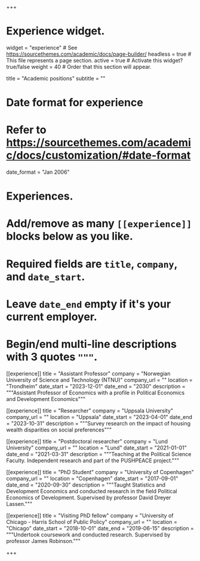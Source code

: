 +++
# Experience widget.
widget = "experience"  # See https://sourcethemes.com/academic/docs/page-builder/
headless = true  # This file represents a page section.
active = true  # Activate this widget? true/false
weight = 40  # Order that this section will appear.

title = "Academic positions"
subtitle = ""

# Date format for experience
#   Refer to https://sourcethemes.com/academic/docs/customization/#date-format
date_format = "Jan 2006"

# Experiences.
#   Add/remove as many `[[experience]]` blocks below as you like.
#   Required fields are `title`, `company`, and `date_start`.
#   Leave `date_end` empty if it's your current employer.
#   Begin/end multi-line descriptions with 3 quotes `"""`.

[[experience]]
  title = "Assistant Professor"
  company = "Norwegian University of Science and Technology (NTNU)"
  company_url = ""
  location = "Trondheim"
  date_start = "2023-12-01"
  date_end = "2030"
  description = """Assistant Professor of Economics with a profile in Political Economics and Development Economics"""

[[experience]]
  title = "Researcher"
  company = "Uppsala University"
  company_url = ""
  location = "Uppsala"
  date_start = "2023-04-01"
  date_end = "2023-10-31"
  description = """Survey research on the impact of housing wealth disparities on social preferences"""

[[experience]]
  title = "Postdoctoral researcher"
  company = "Lund University"
  company_url = ""
  location = "Lund"
  date_start = "2021-01-01"
  date_end = "2021-03-31"
  description = """Teaching at the Political Science Faculty. Independent research and part of the PUSHPEACE project."""

[[experience]]
  title = "PhD Student"
  company = "University of Copenhagen"
  company_url = ""
  location = "Copenhagen"
  date_start = "2017-09-01"
  date_end = "2020-09-30"
  description = """Taught Statistics and Development Economics and conducted research in the field Political Economics of Development. Supervised by professor David Dreyer Lassen."""

[[experience]]
  title = "Visiting PhD fellow"
  company = "University of Chicago - Harris School of Public Policy"
  company_url = ""
  location = "Chicago"
  date_start = "2018-10-01"
  date_end = "2019-06-15"
  description = """Undertook coursework and conducted research. Supervised by professor James Robinson."""

+++
